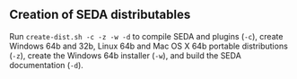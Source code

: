 Creation of SEDA distributables
-------------------------------
Run `create-dist.sh -c -z -w -d` to compile SEDA and plugins (`-c`), create Windows 64b and 32b, Linux 64b and Mac OS X 64b portable distributions (`-z`), create the Windows 64b installer (`-w`), and build the SEDA documentation (`-d`).
